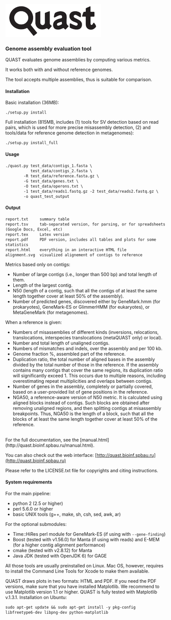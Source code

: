 <img src="quast_libs/html_saver/static/img/quast_logo_black.png" width="300" title="QUAST">

### Genome assembly evaluation tool

QUAST evaluates genome assemblies by computing various metrics.

It works both with and without reference genomes.

The tool accepts multiple assemblies, thus is suitable for comparison.

#### Installation

Basic installation (36MB):

    ./setup.py install

Full installation (815MB, includes (1) tools for SV detection based on read pairs, which is used for more precise misassembly detection, (2) and tools/data for reference genome detection in metagenomes):

    ./setup.py install_full

#### Usage

    ./quast.py test_data/contigs_1.fasta \
               test_data/contigs_2.fasta \
            -R test_data/reference.fasta.gz \
            -G test_data/genes.txt \
            -O test_data/operons.txt \
            -1 test_data/reads1.fastq.gz -2 test_data/reads2.fastq.gz \
            -o quast_test_output

#### Output

    report.txt     summary table
    report.tsv     tab-separated version, for parsing, or for spreadsheets (Google Docs, Excel, etc)  
    report.tex     Latex version
    report.pdf     PDF version, includes all tables and plots for some statistics
    report.html    everything in an interactive HTML file
    alignment.svg  visualized alignement of contigs to reference


Metrics based only on contigs:

* Number of large contigs (i.e., longer than 500 bp) and total length of them.  
* Length of the largest contig.  
* N50 (length of a contig, such that all the contigs of at least the same length together cover at least 50% of the assembly).
* Number of predicted genes, discovered either by GeneMark.hmm (for prokaryotes), GeneMark-ES or GlimmerHMM (for eukaryotes), or MetaGeneMark (for metagenomes).

When a reference is given:

* Numbers of misassemblies of different kinds (inversions, relocations, translocations, interspecies translocations (metaQUAST only) or local).
* Number and total length of unaligned contigs.  
* Numbers of mismatches and indels, over the assembly and per 100 kb.  
* Genome fraction %, assembled part of the reference.  
* Duplication ratio, the total number of aligned bases in the assembly divided by the total number of those in the reference. If the assembly contains many contigs that cover the same regions, its duplication ratio will significantly exceed 1. This occurs due to multiple reasons, including overestimating repeat multiplicities and overlaps between contigs.  
* Number of genes in the assembly, completely or partially covered, based on a user-provided list of gene positions in the reference.  
* NGA50, a reference-aware version of N50 metric. It is calculated using aligned blocks instead of contigs. Such blocks are obtained after removing unaligned regions, and then splitting contigs at misassembly breakpoints. Thus, NGA50 is the length of a block, such that all the blocks of at least the same length together cover at least 50% of the reference.  

<br>
For the full documentation, see the [manual.html](http://quast.bioinf.spbau.ru/manual.html).

You can also check out the web interface: [http://quast.bioinf.spbau.ru](http://quast.bioinf.spbau.ru)

Please refer to the LICENSE.txt file for copyrights and citing instructions.


#### System requirements

For the main pipeline:
- python 2 (2.5 or higher)
- perl 5.6.0 or higher
- basic UNIX tools (g++, make, sh, csh, sed, awk, ar)

For the optional submodules:
- Time::HiRes perl module for GeneMark-ES (if using with `--gene-finding`)
- Boost (tested with v1.56.0) for Manta (if using with reads) and E-MEM (for a higher contig alignment performance)
- cmake (tested with v2.8.12) for Manta
- Java JDK (tested with OpenJDK 6) for GAGE

All those tools are usually preinstalled on Linux. Mac OS, however, requires to install 
the Command Line Tools for Xcode to make them available. 

QUAST draws plots in two formats: HTML and PDF. If you need the PDF versions, make sure that you have installed 
Matplotlib. We recommend to use Matplotlib version 1.1 or higher. QUAST is fully tested with Matplotlib v.1.3.1.
Installation on Ubuntu:

    sudo apt-get update && sudo apt-get install -y pkg-config libfreetype6-dev libpng-dev python-matplotlib
